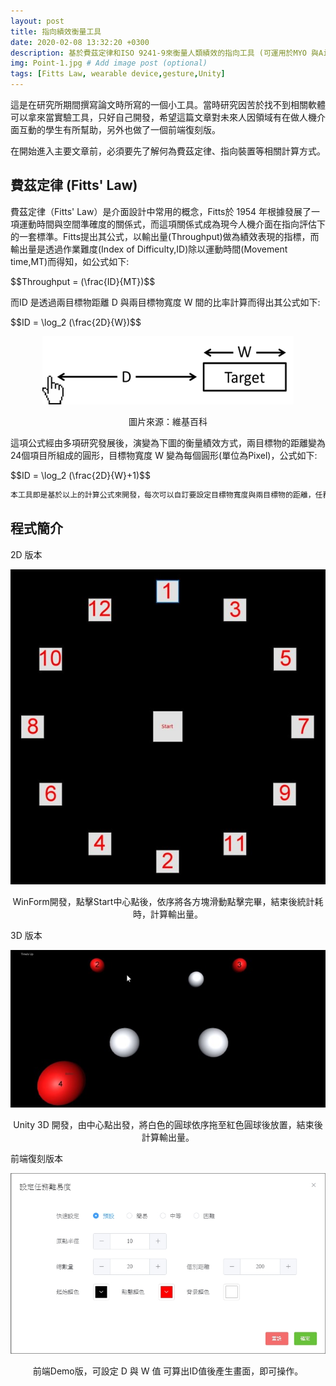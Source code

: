 ```yaml
---
layout: post
title: 指向績效衡量工具
date: 2020-02-08 13:32:20 +0300
description: 基於費茲定律和ISO 9241-9來衡量人類績效的指向工具 (可運用於MYO 與AirMouse)
img: Point-1.jpg # Add image post (optional)
tags: [Fitts Law, wearable device,gesture,Unity]
---
```

<!-- 
<script src='../assets/js/MathJax.js' async></script> -->
<link rel="stylesheet" href="../assets/css/katex.min.css">
<script defer src="../assets/js/katex.min.js"></script>
<script defer src="../assets/js/auto-render.min.js" onload="renderMathInElement(document.body);"></script>


這是在研究所期間撰寫論文時所寫的一個小工具。當時研究因苦於找不到相關軟體可以拿來當實驗工具，只好自己開發，希望這篇文章對未來人因領域有在做人機介面互動的學生有所幫助，另外也做了一個前端復刻版。

在開始進入主要文章前，必須要先了解何為費茲定律、指向裝置等相關計算方式。

## 費茲定律 (Fitts' Law)

費茲定律（Fitts' Law）是介面設計中常用的概念，Fitts於 1954 年根據發展了一項運動時間與空間準確度的關係式，而這項關係式成為現今人機介面在指向評估下的一套標準。Fitts提出其公式，以輸出量(Throughput)做為績效表現的指標，而輸出量是透過作業難度(Index of Difficulty,ID)除以運動時間(Movement time,MT)而得知，如公式如下:

<p>$$Throughput = (\frac{ID}{MT})$$</p>

而ID 是透過兩目標物距離 D 與兩目標物寬度 W
間的比率計算而得出其公式如下:

<p>$$ID = \log_2 (\frac{2D}{W})$$</p>

<p align="center">
  <img src="../assets/img/FittsLaw/Fitt's.png">
</p>
<p align="center">圖片來源：維基百科</p>


這項公式經由多項研究發展後，演變為下圖的衡量績效方式，兩目標物的距離變為24個項目所組成的圓形，目標物寬度 W 變為每個圓形(單位為Pixel)，公式如下:

<p>$$ID = \log_2 (\frac{2D}{W}+1)$$</p>

``` bash
本工具即是基於以上的計算公式來開發，每次可以自訂要設定目標物寬度與兩目標物的距離，任務完成後，會計算出本次操作所得出的輸出量。
```

## 程式簡介

2D 版本
<p align="center">
  <img src="../assets/img/FittsLaw/Point2.jpg">
</p>

<p align="center">WinForm開發，點擊Start中心點後，依序將各方塊滑動點擊完畢，結束後統計耗時，計算輸出量。</p>

3D 版本
<p align="center">
  <img src="../assets/img/FittsLaw/Point3.jpg">
</p>
<p align="center">Unity 3D 開發，由中心點出發，將白色的圓球依序拖至紅色圓球後放置，結束後計算輸出量。</p>

前端復刻版本
<p align="center">
  <img src="../assets/img/FittsLaw/Point4.jpg">
</p>
<p align="center">前端Demo版，可設定 D 與 W 值 可算出ID值後產生畫面，即可操作。</p>








